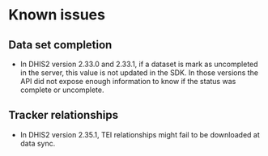 # Known issues

<!--DHIS2-SECTION-ID:known_issues-->

## Data set completion

- In DHIS2 version 2.33.0 and 2.33.1, if a dataset is mark as uncompleted in the server, this value is not updated in the SDK. In those versions the API did not expose enough information to know if the status was complete or uncomplete.

## Tracker relationships

- In DHIS2 version 2.35.1, TEI relationships might fail to be downloaded at data sync. 